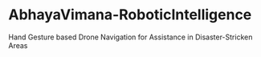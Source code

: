 # AbhayaVimana-RoboticIntelligence
Hand Gesture based Drone Navigation for Assistance in Disaster-Stricken Areas
